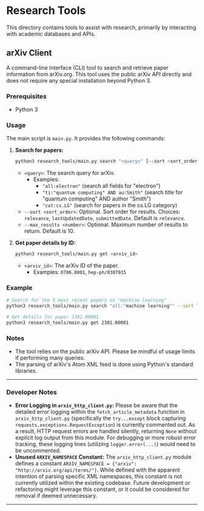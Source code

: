 # Research Tools

This directory contains tools to assist with research, primarily by interacting with academic databases and APIs.

## arXiv Client

A command-line interface (CLI) tool to search and retrieve paper information from arXiv.org. This tool uses the public arXiv API directly and does not require any special installation beyond Python 3.

### Prerequisites

- Python 3

### Usage

The main script is `main.py`. It provides the following commands:

1.  **Search for papers:**
    ```bash
    python3 research_tools/main.py search "<query>" [--sort <sort_order>] [--max_results <number>]
    ```
    -   `<query>`: The search query for arXiv.
        -   Examples:
            -   `"all:electron"` (search all fields for "electron")
            -   `"ti:"quantum computing" AND au:Smith"` (search title for "quantum computing" AND author "Smith")
            -   `"cat:cs.LG"` (search for papers in the cs.LG category)
    -   `--sort <sort_order>`: Optional. Sort order for results. Choices: `relevance`, `lastUpdatedDate`, `submittedDate`. Default is `relevance`.
    -   `--max_results <number>`: Optional. Maximum number of results to return. Default is 10.

2.  **Get paper details by ID:**
    ```bash
    python3 research_tools/main.py get <arxiv_id>
    ```
    -   `<arxiv_id>`: The arXiv ID of the paper.
        -   Examples: `0706.0001`, `hep-ph/0307015`

### Example

```bash
# Search for the 5 most recent papers on "machine learning"
python3 research_tools/main.py search "all:"machine learning"" --sort lastUpdatedDate --max_results 5

# Get details for paper 2301.00001
python3 research_tools/main.py get 2301.00001
```

### Notes

-   The tool relies on the public arXiv API. Please be mindful of usage limits if performing many queries.
-   The parsing of arXiv's Atom XML feed is done using Python's standard libraries.

---

### Developer Notes

*   **Error Logging in `arxiv_http_client.py`:** Please be aware that the detailed error logging within the `fetch_article_metadata` function in `arxiv_http_client.py` (specifically the `try...except` block capturing `requests.exceptions.RequestException`) is currently commented out. As a result, HTTP request errors are handled silently, returning `None` without explicit log output from this module. For debugging or more robust error tracking, these logging lines (utilizing `logger.error(...)`) would need to be uncommented.
*   **Unused `ARXIV_NAMESPACE` Constant:** The `arxiv_http_client.py` module defines a constant `ARXIV_NAMESPACE = {"arxiv": "http://arxiv.org/api/terms/"}`. While defined with the apparent intention of parsing specific XML namespaces, this constant is not currently utilized within the existing codebase. Future development or refactoring might leverage this constant, or it could be considered for removal if deemed unnecessary.
---
